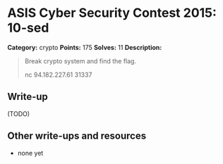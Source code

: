 # ASIS Cyber Security Contest 2015: 10-sed

**Category:** crypto
**Points:** 175
**Solves:** 11
**Description:**

> Break crypto system and find the flag.
> 
> nc 94.182.227.61 31337

## Write-up

(TODO)

## Other write-ups and resources

* none yet
